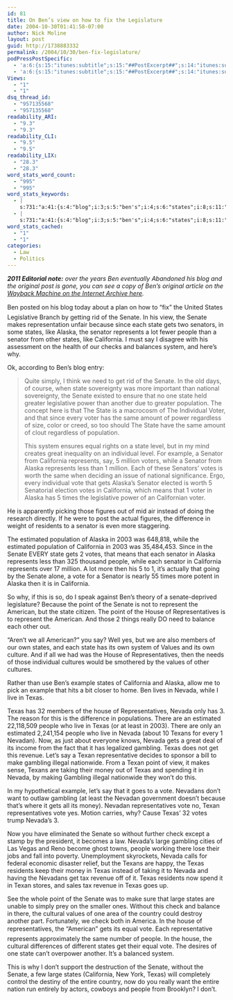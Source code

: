 ```yaml
---
id: 81
title: On Ben’s view on how to fix the Legislature
date: 2004-10-30T01:41:58-07:00
author: Nick Moline
layout: post
guid: http://1738883332
permalink: /2004/10/30/ben-fix-legislature/
podPressPostSpecific:
  - 'a:6:{s:15:"itunes:subtitle";s:15:"##PostExcerpt##";s:14:"itunes:summary";s:15:"##PostExcerpt##";s:15:"itunes:keywords";s:17:"##WordPressCats##";s:13:"itunes:author";s:10:"##Global##";s:15:"itunes:explicit";s:7:"Default";s:12:"itunes:block";s:7:"Default";}'
  - 'a:6:{s:15:"itunes:subtitle";s:15:"##PostExcerpt##";s:14:"itunes:summary";s:15:"##PostExcerpt##";s:15:"itunes:keywords";s:17:"##WordPressCats##";s:13:"itunes:author";s:10:"##Global##";s:15:"itunes:explicit";s:7:"Default";s:12:"itunes:block";s:7:"Default";}'
Views:
  - "1"
  - "1"
dsq_thread_id:
  - "957135568"
  - "957135568"
readability_ARI:
  - "9.3"
  - "9.3"
readability_CLI:
  - "9.5"
  - "9.5"
readability_LIX:
  - "28.3"
  - "28.3"
word_stats_word_count:
  - "995"
  - "995"
word_stats_keywords:
  - |
    s:731:"a:41:{s:4:"blog";i:3;s:5:"ben's";i:4;s:6:"states";i:8;s:11:"legislative";i:3;s:6:"senate";i:12;s:7:"because";i:3;s:5:"state";i:10;s:6:"alaska";i:7;s:7:"senator";i:9;s:10:"represents";i:6;s:6:"people";i:7;s:10:"california";i:8;s:6:"system";i:4;s:5:"power";i:3;s:10:"population";i:4;s:10:"individual";i:4;s:5:"voter";i:4;s:4:"same";i:4;s:5:"equal";i:3;s:7:"example";i:4;s:5:"votes";i:4;s:4:"vote";i:7;s:9:"residents";i:3;s:9:"estimated";i:4;i:2003;i:3;s:5:"point";i:4;s:8:"american";i:4;s:5:"house";i:5;s:15:"representatives";i:6;s:6:"values";i:3;s:6:"nevada";i:7;s:4:"live";i:3;s:5:"texas";i:10;s:6:"texans";i:3;s:7:"nevadan";i:3;s:8:"gambling";i:5;s:7:"revenue";i:3;s:5:"texan";i:4;s:5:"money";i:3;s:5:"check";i:3;s:5:"large";i:3;}";
  - |
    s:731:"a:41:{s:4:"blog";i:3;s:5:"ben's";i:4;s:6:"states";i:8;s:11:"legislative";i:3;s:6:"senate";i:12;s:7:"because";i:3;s:5:"state";i:10;s:6:"alaska";i:7;s:7:"senator";i:9;s:10:"represents";i:6;s:6:"people";i:7;s:10:"california";i:8;s:6:"system";i:4;s:5:"power";i:3;s:10:"population";i:4;s:10:"individual";i:4;s:5:"voter";i:4;s:4:"same";i:4;s:5:"equal";i:3;s:7:"example";i:4;s:5:"votes";i:4;s:4:"vote";i:7;s:9:"residents";i:3;s:9:"estimated";i:4;i:2003;i:3;s:5:"point";i:4;s:8:"american";i:4;s:5:"house";i:5;s:15:"representatives";i:6;s:6:"values";i:3;s:6:"nevada";i:7;s:4:"live";i:3;s:5:"texas";i:10;s:6:"texans";i:3;s:7:"nevadan";i:3;s:8:"gambling";i:5;s:7:"revenue";i:3;s:5:"texan";i:4;s:5:"money";i:3;s:5:"check";i:3;s:5:"large";i:3;}";
word_stats_cached:
  - "1"
  - "1"
categories:
  - Law
  - Politics
---
```

_**2011 Editorial note:** over the years Ben eventually Abandoned his blog and the original post is gone, you can see a copy of Ben&#8217;s original article on the [Wayback Machine on the Internet Archive here](http://web.archive.org/web/20050409002548/http://www.lifeofben.com/blog/67)._

Ben posted on his blog today about a plan on how to &#8220;fix&#8221; the United States Legislative Branch by getting rid of the Senate. In his view, the Senate makes representation unfair because since each state gets two senators, in some states, like Alaska, the senator represents a lot fewer people than a senator from other states, like California. I must say I disagree with his assessment on the health of our checks and balances system, and here&#8217;s why.

<!--more-->

Ok, according to Ben&#8217;s blog entry:

<blockquote cite="http://www.lifeofben.com/blog/67">
  <p>
    Quite simply, I think we need to get rid of the Senate. In the old days, of course, when state sovereignty was more important than national sovereignty, the Senate existed to ensure that no one state held greater legislative power than another due to greater population. The concept here is that The State is a macrocosm of The Individual Voter, and that since every voter has the same amount of power regardless of size, color or creed, so too should The State have the same amount of clout regardless of population.
  </p>
  
  <p>
    This system ensures equal rights on a state level, but in my mind creates great inequality on an individual level. For example, a Senator from California represents, say, 5 million voters, while a Senator from Alaska represents less than 1 million. Each of these Senators&#8217; votes is worth the same when deciding an issue of national significance. Ergo, every individual vote that gets Alaska&#8217;s Senator elected is worth 5 Senatorial election votes in California, which means that 1 voter in Alaska has 5 times the legislative power of an Californian voter.
  </p>
</blockquote>

He is apparently picking those figures out of mid air instead of doing the research directly. If he were to post the actual figures, the difference in weight of residents to a senator is even more staggering.

The estimated population of Alaska in 2003 was 648,818, while the estimated population of California in 2003 was 35,484,453. Since in the Senate EVERY state gets 2 votes, that means that each senator in Alaska represents less than 325 thousand people, while each senator in California represents over 17 million. A lot more then his 5 to 1, it&#8217;s actually that going by the Senate alone, a vote for a Senator is nearly 55 times more potent in Alaska then it is in California.

So why, if this is so, do I speak against Ben&#8217;s theory of a senate-deprived legislature? Because the point of the Senate is not to represent the American, but the state citizen. The point of the House of Representatives is to represent the American. And those 2 things really DO need to balance each other out.

&#8220;Aren&#8217;t we all American?&#8221; you say? Well yes, but we are also members of our own states, and each state has its own system of Values and its own culture. And if all we had was the House of Representatives, then the needs of those individual cultures would be smothered by the values of other cultures.

Rather than use Ben&#8217;s example states of California and Alaska, allow me to pick an example that hits a bit closer to home. Ben lives in Nevada, while I live in Texas.

Texas has 32 members of the house of Representatives, Nevada only has 3. The reason for this is the difference in populations. There are an estimated 22,118,509 people who live in Texas (or at least in 2003). There are only an estimated 2,241,154 people who live in Nevada (about 10 Texans for every 1 Nevadan). Now, as just about everyone knows, Nevada gets a great deal of its income from the fact that it has legalized gambling. Texas does not get this revenue. Let&#8217;s say a Texan representative decides to sponsor a bill to make gambling illegal nationwide. From a Texan point of view, it makes sense, Texans are taking their money out of Texas and spending it in Nevada, by making Gambling illegal nationwide they won&#8217;t do this.

In my hypothetical example, let&#8217;s say that it goes to a vote. Nevadans don&#8217;t want to outlaw gambling (at least the Nevadan government doesn&#8217;t because that&#8217;s where it gets all its money). Nevadan representatives vote no, Texan representatives vote yes. Motion carries, why? Cause Texas&#8217; 32 votes trump Nevada&#8217;s 3.

Now you have eliminated the Senate so without further check except a stamp by the president, it becomes a law. Nevada&#8217;s large gambling cities of Las Vegas and Reno become ghost towns, people working there lose their jobs and fall into poverty. Unemployment skyrockets, Nevada calls for federal economic disaster relief, but the Texans are happy, the Texas residents keep their money in Texas instead of taking it to Nevada and having the Nevadans get tax revenue off of it. Texas residents now spend it in Texan stores, and sales tax revenue in Texas goes up.

See the whole point of the Senate was to make sure that large states are unable to simply prey on the smaller ones. Without this check and balance in there, the cultural values of one area of the country could destroy another part. Fortunately, we check both in America. In the house of representatives, the &#8220;American&#8221; gets its equal vote. Each representative represents approximately the same number of people. In the house, the cultural differences of different states get their equal vote. The desires of one state can&#8217;t overpower another. It&#8217;s a balanced system.

This is why I don&#8217;t support the destruction of the Senate, without the Senate, a few large states (California, New York, Texas) will completely control the destiny of the entire country, now do you really want the entire nation run entirely by actors, cowboys and people from Brooklyn? I don&#8217;t.
